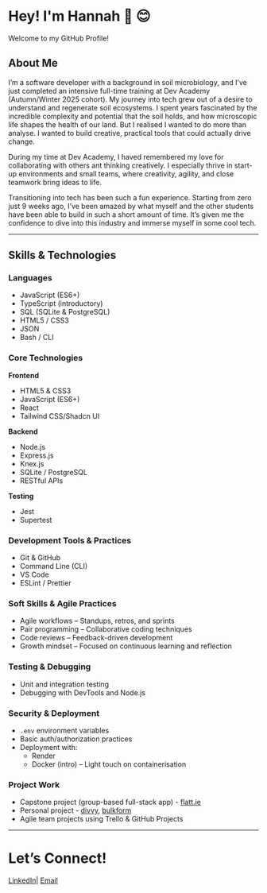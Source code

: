 # Hey! I'm Hannah 👋 😊

Welcome to my GitHub Profile!

## About Me
I’m a software developer with a background in soil microbiology, and I’ve just completed an intensive full-time training at Dev Academy (Autumn/Winter 2025 cohort). My journey into tech grew out of a desire to understand and regenerate soil ecosystems. I spent years fascinated by the incredible complexity and potential that the soil holds, and how microscopic life shapes the health of our land.  But I realised I wanted to do more than analyse. I wanted to build creative, practical tools that could actually drive change.

During my time at Dev Academy, I haved remembered my love for collaborating with others ant thinking creatively. I especially thrive in start-up environments and small teams, where creativity, agility, and close teamwork bring ideas to life. 

Transitioning into tech has been such a fun experience. Starting from zero just 9 weeks ago, I’ve been amazed by what myself and the other students have been able to build in such a short amount of time. It’s given me the confidence to dive into this industry and immerse myself in some cool tech. 

---

## Skills & Technologies

### Languages
- JavaScript (ES6+)
- TypeScript (introductory)
- SQL (SQLite & PostgreSQL)
- HTML5 / CSS3
- JSON
- Bash / CLI

### Core Technologies

**Frontend**  
- HTML5 & CSS3
- JavaScript (ES6+)
- React 
- Tailwind CSS/Shadcn UI
  
**Backend**  
- Node.js
- Express.js
- Knex.js
- SQLite / PostgreSQL
- RESTful APIs

**Testing**  
- Jest
- Supertest

### Development Tools & Practices
- Git & GitHub
- Command Line (CLI)
- VS Code
- ESLint / Prettier

### Soft Skills & Agile Practices
- Agile workflows – Standups, retros, and sprints  
- Pair programming – Collaborative coding techniques  
- Code reviews – Feedback-driven development  
- Growth mindset – Focused on continuous learning and reflection  

### Testing & Debugging
- Unit and integration testing  
- Debugging with DevTools and Node.js  

### Security & Deployment
- `.env` environment variables  
- Basic auth/authorization practices  
- Deployment with:
  - Render
  - Docker (intro) – Light touch on containerisation  

### Project Work
- Capstone project (group-based full-stack app) - [flatt.ie](https://github.com/hchristinasmith/flatt.ie)
- Personal project - [divvy](https://github.com/hchristinasmith/divvy-), [bulkform](https://github.com/hchristinasmith/bulkform)
- Agile team projects using Trello & GitHub Projects  

---

# Let’s Connect!
[LinkedIn](https://www.linkedin.com/in/hannah-smith-a7659223b/)| [Email](hchristinasmith@gmail.com)


